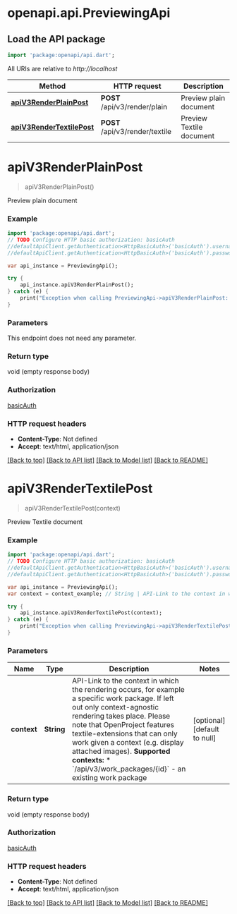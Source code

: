 # openapi.api.PreviewingApi

## Load the API package
```dart
import 'package:openapi/api.dart';
```

All URIs are relative to *http://localhost*

Method | HTTP request | Description
------------- | ------------- | -------------
[**apiV3RenderPlainPost**](PreviewingApi.md#apiV3RenderPlainPost) | **POST** /api/v3/render/plain | Preview plain document
[**apiV3RenderTextilePost**](PreviewingApi.md#apiV3RenderTextilePost) | **POST** /api/v3/render/textile | Preview Textile document


# **apiV3RenderPlainPost**
> apiV3RenderPlainPost()

Preview plain document

### Example 
```dart
import 'package:openapi/api.dart';
// TODO Configure HTTP basic authorization: basicAuth
//defaultApiClient.getAuthentication<HttpBasicAuth>('basicAuth').username = 'YOUR_USERNAME'
//defaultApiClient.getAuthentication<HttpBasicAuth>('basicAuth').password = 'YOUR_PASSWORD';

var api_instance = PreviewingApi();

try { 
    api_instance.apiV3RenderPlainPost();
} catch (e) {
    print("Exception when calling PreviewingApi->apiV3RenderPlainPost: $e\n");
}
```

### Parameters
This endpoint does not need any parameter.

### Return type

void (empty response body)

### Authorization

[basicAuth](../README.md#basicAuth)

### HTTP request headers

 - **Content-Type**: Not defined
 - **Accept**: text/html, application/json

[[Back to top]](#) [[Back to API list]](../README.md#documentation-for-api-endpoints) [[Back to Model list]](../README.md#documentation-for-models) [[Back to README]](../README.md)

# **apiV3RenderTextilePost**
> apiV3RenderTextilePost(context)

Preview Textile document

### Example 
```dart
import 'package:openapi/api.dart';
// TODO Configure HTTP basic authorization: basicAuth
//defaultApiClient.getAuthentication<HttpBasicAuth>('basicAuth').username = 'YOUR_USERNAME'
//defaultApiClient.getAuthentication<HttpBasicAuth>('basicAuth').password = 'YOUR_PASSWORD';

var api_instance = PreviewingApi();
var context = context_example; // String | API-Link to the context in which the rendering occurs, for example a specific work package.  If left out only context-agnostic rendering takes place. Please note that OpenProject features textile-extensions that can only work given a context (e.g. display attached images).  **Supported contexts:**  * `/api/v3/work_packages/{id}` - an existing work package

try { 
    api_instance.apiV3RenderTextilePost(context);
} catch (e) {
    print("Exception when calling PreviewingApi->apiV3RenderTextilePost: $e\n");
}
```

### Parameters

Name | Type | Description  | Notes
------------- | ------------- | ------------- | -------------
 **context** | **String**| API-Link to the context in which the rendering occurs, for example a specific work package.  If left out only context-agnostic rendering takes place. Please note that OpenProject features textile-extensions that can only work given a context (e.g. display attached images).  **Supported contexts:**  * &#x60;/api/v3/work_packages/{id}&#x60; - an existing work package | [optional] [default to null]

### Return type

void (empty response body)

### Authorization

[basicAuth](../README.md#basicAuth)

### HTTP request headers

 - **Content-Type**: Not defined
 - **Accept**: text/html, application/json

[[Back to top]](#) [[Back to API list]](../README.md#documentation-for-api-endpoints) [[Back to Model list]](../README.md#documentation-for-models) [[Back to README]](../README.md)

